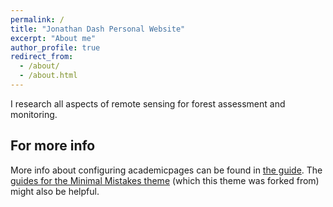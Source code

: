 ```yaml
---
permalink: /
title: "Jonathan Dash Personal Website"
excerpt: "About me"
author_profile: true
redirect_from: 
  - /about/
  - /about.html
---
```


I research all aspects of remote sensing for forest assessment and monitoring. 



For more info
------
More info about configuring academicpages can be found in [the guide](https://academicpages.github.io/markdown/). The [guides for the Minimal Mistakes theme](https://mmistakes.github.io/minimal-mistakes/docs/configuration/) (which this theme was forked from) might also be helpful.
